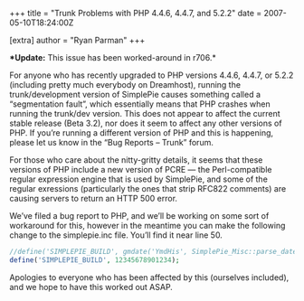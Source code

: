 +++
title = "Trunk Problems with PHP 4.4.6, 4.4.7, and 5.2.2"
date = 2007-05-10T18:24:00Z

[extra]
author = "Ryan Parman"
+++

**\*Update:** This issue has been worked-around in r706.\*

For anyone who has recently upgraded to PHP versions 4.4.6, 4.4.7, or 5.2.2 (including pretty much everybody on Dreamhost), running the trunk/development version of SimplePie causes something called a “segmentation fault”, which essentially means that PHP crashes when running the trunk/dev version. This does not appear to affect the current stable release (Beta 3.2), nor does it seem to affect any other versions of PHP. If you’re running a different version of PHP and this is happening, please let us know in the “Bug Reports – Trunk” forum.

For those who care about the nitty-gritty details, it seems that these versions of PHP include a new version of PCRE — the Perl-compatible regular expression engine that is used by SimplePie, and some of the regular exressions (particularly the ones that strip RFC822 comments) are causing servers to return an HTTP 500 error.

We’ve filed a bug report to PHP, and we’ll be working on some sort of workaround for this, however in the meantime you can make the following change to the simplepie.inc file. You’ll find it near line 50.

```php
//define('SIMPLEPIE_BUILD', gmdate('YmdHis', SimplePie_Misc::parse_date('$Date: 2007-02-22 14:03:17 -0800 (Thu, 22 Feb 2007) $')));
define('SIMPLEPIE_BUILD', 12345678901234);
```

Apologies to everyone who has been affected by this (ourselves included), and we hope to have this worked out ASAP.
